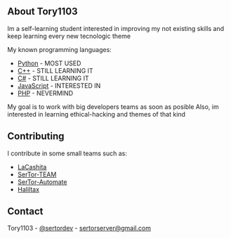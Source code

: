 ## About Tory1103
Im a self-learning student interested in improving my not existing skills and keep learning every new tecnologic theme

My known programming languages:
* [Python](https://www.python.org/) - MOST USED
* [C++](https://docs.microsoft.com/en-us/cpp/?view=msvc-160) - STILL LEARNING IT
* [C#](https://docs.microsoft.com/en-us/dotnet/csharp/) - STILL LEARNING IT
* [JavaScript](https://www.javascript.com/) - INTERESTED IN
* [PHP](https://www.php.net/) - NEVERMIND

My goal is to work with big developers teams as soon as posible
Also, im interested in learning ethical-hacking and themes of that kind

## Contributing
I contribute in some small teams such as:
* [LaCashita](https://github.com/lacashitateam)
* [SerTor-TEAM](https://github.com/SerTor-TEAM)
* [SerTor-Automate](https://github.com/SerTor-Automate)
* [Haliltax](https://github.com/Haliltax)


## Contact
Tory1103 - [@sertordev](https://twitter.com/sertordev) - sertorserver@gmail.com
